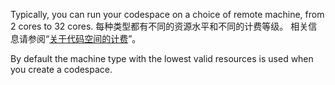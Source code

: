 Typically, you can run your codespace on a choice of remote machine, from 2 cores to 32 cores. 每种类型都有不同的资源水平和不同的计费等级。 相关信息请参阅“[关于代码空间的计费](/github/developing-online-with-codespaces/about-billing-for-codespaces)”。

By default the machine type with the lowest valid resources is used when you create a codespace. 